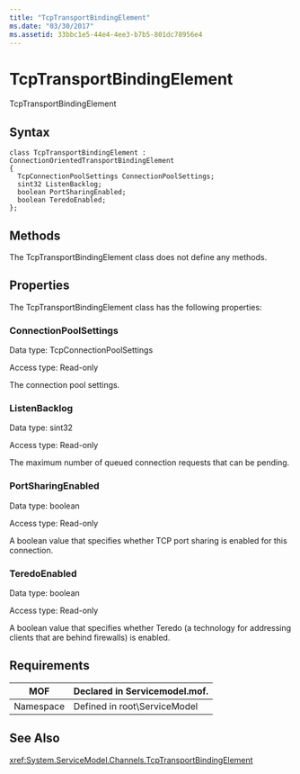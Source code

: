 ```yaml
---
title: "TcpTransportBindingElement"
ms.date: "03/30/2017"
ms.assetid: 33bbc1e5-44e4-4ee3-b7b5-801dc78956e4
---
```

# TcpTransportBindingElement
TcpTransportBindingElement  

## Syntax  

```  
class TcpTransportBindingElement : ConnectionOrientedTransportBindingElement  
{  
  TcpConnectionPoolSettings ConnectionPoolSettings;  
  sint32 ListenBacklog;  
  boolean PortSharingEnabled;  
  boolean TeredoEnabled;  
};  
```  

## Methods  
 The TcpTransportBindingElement class does not define any methods.  

## Properties  
 The TcpTransportBindingElement class has the following properties:  

### ConnectionPoolSettings  
 Data type: TcpConnectionPoolSettings  

 Access type: Read-only  

 The connection pool settings.  

### ListenBacklog  
 Data type: sint32  

 Access type: Read-only  

 The maximum number of queued connection requests that can be pending.  

### PortSharingEnabled  
 Data type: boolean  

 Access type: Read-only  

 A boolean value that specifies whether TCP port sharing is enabled for this connection.  

### TeredoEnabled  
 Data type: boolean  

 Access type: Read-only  

 A boolean value that specifies whether Teredo (a technology for addressing clients that are behind firewalls) is enabled.  

## Requirements  


|MOF|Declared in Servicemodel.mof.|  
|---------|-----------------------------------|  
|Namespace|Defined in root\ServiceModel|  

## See Also  
 <xref:System.ServiceModel.Channels.TcpTransportBindingElement>
